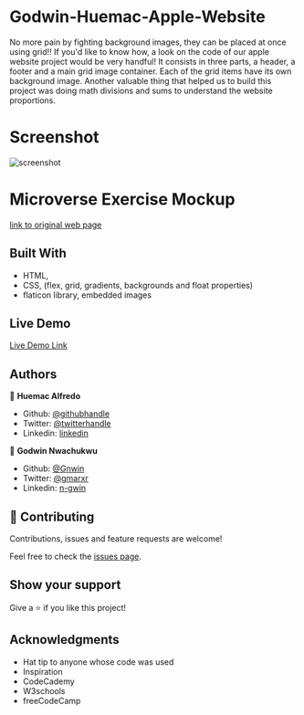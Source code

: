 # Godwin-Huemac-Apple-Website
No more pain by fighting background images, they can be placed at once using grid!! If you'd like to know how, a look on the code of our apple website project would be very handful! It consists in three parts, a header, a footer and a main grid image container. Each of the grid items have its own background image. Another valuable thing that helped us to build this project was doing math divisions and sums to understand the website proportions. 

# Screenshot

![screenshot](https://github.com/Huemac-Alfredo/Alfredo-Godwin-newyork-times-clone/blob/apple/assets/images/apple_screenshot.PNG)

# Microverse Exercise Mockup

[link to original web page](https://web.archive.org/web/20140301004610/http://www.apple.com/)

## Built With

- HTML,
- CSS, (flex, grid, gradients, backgrounds and float properties)
- flaticon library, embedded images

## Live Demo

[Live Demo Link]()

## Authors

👤 **Huemac Alfredo**

- Github: [@githubhandle](https://github.com/Huemac-Alfredo)
- Twitter: [@twitterhandle](https://twitter.com/AlfredoHuemac)
- Linkedin: [linkedin](https://www.linkedin.com/in/alfredo-huemac-c%C3%B3rdova-173b481b2/)

👤 **Godwin Nwachukwu**

- Github: [@Gnwin](https://github.com/Gnwin)
- Twitter: [@gmarxr](https://twitter.com/gmarxr)
- Linkedin: [n-gwin](https://linkedin.com/in/n-gwin)

## 🤝 Contributing

Contributions, issues and feature requests are welcome!

Feel free to check the [issues page](https://github.com/Gnwin/Godwin-Huemac-Apple-Website/issues/1).

## Show your support

Give a ⭐️ if you like this project!

## Acknowledgments

- Hat tip to anyone whose code was used
- Inspiration
- CodeCademy
- W3schools
- freeCodeCamp
